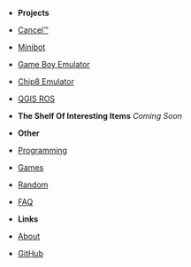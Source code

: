 - **Projects**
- [Cancel™](/projects/cancel/index)
- [Minibot](/projects/minibot/index)
- [Game Boy Emulator](/projects/gameboy/index)
- [Chip8 Emulator](/projects/chip8/index)
- [QGIS ROS](/projects/qgisros/index)
- **The Shelf Of Interesting Items**
*Coming Soon*

- **Other**
- [Programming](/programming/index)
- [Games](/games/index)
- [Random](/random)
- [FAQ](/faq)


- **Links**
- [About](/about)
- [GitHub](https://github.com/ablakey/)

